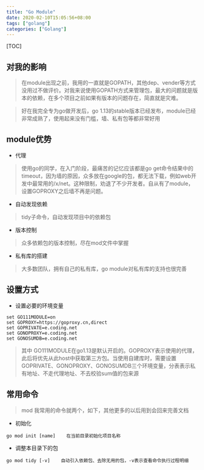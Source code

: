 ```yaml
---
title: "Go Module"
date: 2020-02-10T15:05:56+08:00
tags: ["golang"]
categories: ["Golang"]
---
```


[TOC]

## 对我的影响
> 在module出现之前，我用的一直就是GOPATH，其他dep、vender等方式没用过不做评价。对我来说使用GOPATH方式来管理包，最大的问题就是版本的依赖，在多个项目之前如果有版本的问题存在，简直就是灾难。

> 好在我完全专为go做开发后，go 1.13的stable版本已经发布，module已经非常成熟了，使用起来没有门槛，墙、私有包等都非常好用


## module优势
- 代理
> 使用go的同学，在入门阶段，最痛苦的记忆应该都是go get命令结果中的timeout，因为墙的原因，众多放在google的包，都无法下载，例如web开发中最常用的/x/net。这种限制，劝退了不少开发者。自从有了module，设置GOPROXY之后墙不再是问题。

- 自动发现依赖
> tidy子命令，自动发现项目中的依赖包

- 版本控制
> 众多依赖包的版本控制，尽在mod文件中掌握

- 私有库的搭建
> 大多数团队，拥有自己的私有库，go module对私有库的支持也很完善


## 设置方式
- 设置必要的环境变量
```
set GO111MODULE=on
set GOPROXY=https://goproxy.cn,direct
set GOPRIVATE=e.coding.net
set GONOPROXY=e.coding.net
set GONOSUMDB=e.coding.net
```
> 其中 GO111MODULE在go1.13是默认开启的。GOPROXY表示使用的代理，此后将优先从此host中获取第三方包。当使用自建库时，需要设置GOPRIVATE、GONOPROXY、GONOSUMDB三个环境变量，分表表示私有地址、不走代理地址、不去校验sum值的包来源

## 常用命令
> mod 我常用的命令就两个，如下，其他更多的以后用到会回来完善文档

- 初始化
```
go mod init [name]    在当前目录初始化项目名称
```

- 调整本目录下的包
```
go mod tidy [-v]    自动引入依赖包、去除无用的包，-v表示查看命令执行过程明细
```